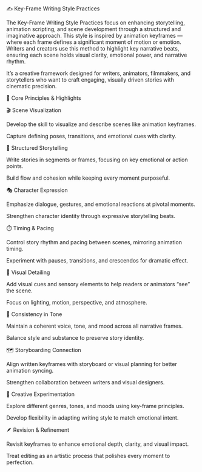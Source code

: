 ✍️ Key-Frame Writing Style Practices

The Key-Frame Writing Style Practices focus on enhancing storytelling, animation scripting, and scene development through a structured and imaginative approach.
This style is inspired by animation keyframes — where each frame defines a significant moment of motion or emotion.
Writers and creators use this method to highlight key narrative beats, ensuring each scene holds visual clarity, emotional power, and narrative rhythm.

It’s a creative framework designed for writers, animators, filmmakers, and storytellers who want to craft engaging, visually driven stories with cinematic precision.

🔹 Core Principles & Highlights

🎬 Scene Visualization

Develop the skill to visualize and describe scenes like animation keyframes.

Capture defining poses, transitions, and emotional cues with clarity.

🧩 Structured Storytelling

Write stories in segments or frames, focusing on key emotional or action points.

Build flow and cohesion while keeping every moment purposeful.

🎭 Character Expression

Emphasize dialogue, gestures, and emotional reactions at pivotal moments.

Strengthen character identity through expressive storytelling beats.

⏱️ Timing & Pacing

Control story rhythm and pacing between scenes, mirroring animation timing.

Experiment with pauses, transitions, and crescendos for dramatic effect.

🎨 Visual Detailing

Add visual cues and sensory elements to help readers or animators “see” the scene.

Focus on lighting, motion, perspective, and atmosphere.

🎯 Consistency in Tone

Maintain a coherent voice, tone, and mood across all narrative frames.

Balance style and substance to preserve story identity.

🗺️ Storyboarding Connection

Align written keyframes with storyboard or visual planning for better animation syncing.

Strengthen collaboration between writers and visual designers.

🌈 Creative Experimentation

Explore different genres, tones, and moods using key-frame principles.

Develop flexibility in adapting writing style to match emotional intent.

🪶 Revision & Refinement

Revisit keyframes to enhance emotional depth, clarity, and visual impact.

Treat editing as an artistic process that polishes every moment to perfection.
